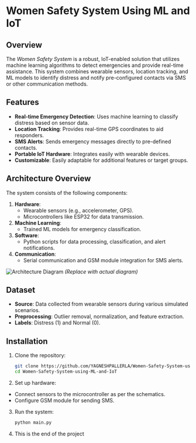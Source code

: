 # Women Safety System Using ML and IoT

## Overview
The *Women Safety System* is a robust, IoT-enabled solution that utilizes machine learning algorithms to detect emergencies and provide real-time assistance. This system combines wearable sensors, location tracking, and ML models to identify distress and notify pre-configured contacts via SMS or other communication methods.

## Features
- **Real-time Emergency Detection**: Uses machine learning to classify distress based on sensor data.
- **Location Tracking**: Provides real-time GPS coordinates to aid responders.
- **SMS Alerts**: Sends emergency messages directly to pre-defined contacts.
- **Portable IoT Hardware**: Integrates easily with wearable devices.
- **Customizable**: Easily adaptable for additional features or target groups.

## Architecture Overview
The system consists of the following components:
1. **Hardware**:
   - Wearable sensors (e.g., accelerometer, GPS).
   - Microcontrollers like ESP32 for data transmission.
2. **Machine Learning**:
   - Trained ML models for emergency classification.
3. **Software**:
   - Python scripts for data processing, classification, and alert notifications.
4. **Communication**:
   - Serial communication and GSM module integration for SMS alerts.

![Architecture Diagram](path/to/diagram.png) *(Replace with actual diagram)*

## Dataset
- **Source**: Data collected from wearable sensors during various simulated scenarios.
- **Preprocessing**: Outlier removal, normalization, and feature extraction.
- **Labels**: Distress (1) and Normal (0).

## Installation
1. Clone the repository:
   ```bash
   git clone https://github.com/YAGNESHPALLERLA/Women-Safety-System-using-ML-and-IoT.git
   cd Women-Safety-System-using-ML-and-IoT
   
2. Set up hardware:
- Connect sensors to the microcontroller as per the schematics.
- Configure GSM module for sending SMS.
  
3. Run the system:
   ```bash
   python main.py
4. This is the end of the project